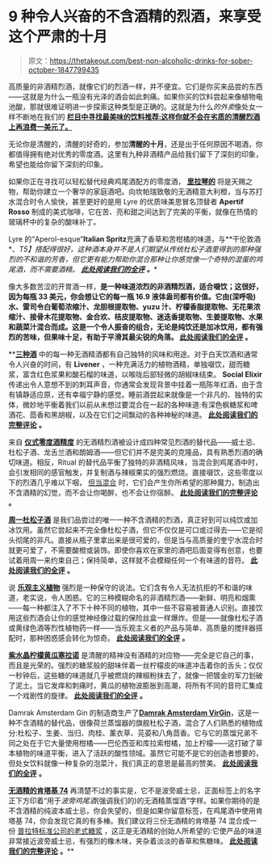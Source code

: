 # 9 种令人兴奋的不含酒精的烈酒，来享受这个严肃的十月

> 原文：<https://thetakeout.com/best-non-alcoholic-drinks-for-sober-october-1847799435>

高质量的非酒精烈酒，就像它们的烈酒一样，并不便宜。它们是你买来品尝的东西——这就是为什么一瓶没有光泽的酒会如此刺痛。如果你买的饮料尝起来像植物电池酸，那就很难证明进一步探索这种类型是正确的。这就是为什么*的外卖*像处女一样不断地在我们的 [**栏目中寻找最美味的饮料推荐:这样你就不会在劣质的清醒烈酒上再浪费一美元了。**](https://thetakeout.com/drinks/like-a-virgin)

无论你是清醒的，清醒的好奇的，参加**清醒的十月**，还是出于任何原因不喝酒，你都值得拥有绝对优秀的零度酒。这里有九种非酒精产品给我们留下了深刻的印象，希望也能给你留下深刻的印象。

如果你正在寻找可以轻松替代经典鸡尾酒配方的零度酒， [**里拉琴的**](https://thetakeout.com/non-alcoholic-drink-of-the-week-lyres-spirit-co-itali-1846281201) 将是天赐之物，帮助你建立一个奢华的家庭酒吧。向坎帕瑞致敬的无酒精意大利橙，当与苏打水混合时令人愉快，甚至更好的是用 Lyre 的优质味美思冒名顶替者 **Apertif Rosso** 制成的美式咖啡，它在苦、亮和甜之间达到了完美的平衡，就像在热情的玻璃杯中的复杂的酸味补丁。

Lyre 的“Aperol-esque”**Italian Spritz**充满了香草和苦柑橘的味道，与**干伦敦酒*、*T5】搭配得很好，这种酒本身并不是人们期望从传统杜松子酒里得到的那种强烈的不和谐的芳香，但它更有能力帮助你混合那种让你感觉像一个奇特的混蛋的鸡尾酒，而不需要酒精。 [**此处阅读我们的全评**](https://thetakeout.com/non-alcoholic-drink-of-the-week-lyres-spirit-co-itali-1846281201) **。****

像大多数苦涩的开胃酒一样，[](https://thetakeout.com/review-ghia-non-alcoholic-spirit-aperitif-for-cocktail-1847638946)**是一种味道浓烈的非酒精烈酒，适合啜饮；这很好，因为每瓶 33 美元，你会想让它的每一瓶 16.9 液体盎司都有价值。它由(深呼吸)水、雷司令白葡萄浓缩汁、龙胆根提取物、yuzu 汁、柠檬香脂提取物、无花果浓缩汁、接骨木花提取物、金合欢、桔皮提取物、迷迭香提取物、生姜提取物、水果和蔬菜汁混合而成。这是一个令人振奋的组合，无论是纯饮还是加冰饮用，都有强烈的苦味，但果味十足，有助于平滑其最尖锐的角落。 [**此处阅读我们的全评**](https://thetakeout.com/review-ghia-non-alcoholic-spirit-aperitif-for-cocktail-1847638946) **。****

 **[**三种酒**](https://thetakeout.com/non-alcoholic-drinks-with-adaptogens-relax-calm-sleep-1847512399) 中的每一种无酒精酒都有自己独特的风味和用途。对于白天饮酒和通常令人兴奋的时间，有 **Livener** ，一种充满活力的植物酒精，单独啜饮，甜而糖浆，富含红色浆果和酸石榴的味道，以喉咙后部轻微的胡椒味结束。 **Social Elixir** 传递出令人意想不到的刺耳声音，你通常会发现背景中挂着一瓶陈年红酒，由于含有镇静适应原，还有幸福宁静的感觉。睡前酒尝起来就像是一个非凡的、独特的实体，微妙地平衡着我们以前从未想过要混合在一起的各种味道:有深色枫糖浆和啤酒花、茴香和黑胡椒，以及在它们之间飘动的各种神秘的味道。 [**此处阅读我们的完整评论**](https://thetakeout.com/non-alcoholic-drinks-with-adaptogens-relax-calm-sleep-1847512399) **。**

来自 [**仪式零度酒精度**](https://thetakeout.com/best-non-alcoholic-spirits-tequila-whiskey-rum-gin-ritu-1847246258) 的无酒精烈酒被设计成四种常见烈酒的替代品——威士忌、杜松子酒、龙舌兰酒和朗姆酒——但它们并不是完美的克隆品，具有熟悉烈酒的确切味道。相反，Ritual 的替代品平衡了独特的非酒精风味，当混合到鸡尾酒中时，会引发相同的感官触发，并复制酒与辣椒果实的强烈燃烧。直接啜饮，这些零度以下的烈酒几乎难以下咽， [但当混合](https://thetakeout.com/fresh-victor-cocktail-mocktail-mixers-cold-pressed-juic-1847283611) 时，它们会产生你所希望的那种魔力，制造出不含酒精的幻觉，而不会让你喝醉，也不会让你宿醉。 [**此处阅读我们的完整评论**](https://thetakeout.com/best-non-alcoholic-spirits-tequila-whiskey-rum-gin-ritu-1847246258) **。**

[**周一杜松子酒**](https://thetakeout.com/the-best-non-alcoholic-gin-is-monday-1847103768) 是我们品尝过的唯一一种不含酒精的烈酒，真正好到可以纯饮或加冰饮用。虽然它尝起来不完全像杜松子酒，但它不仅仅是可口或过得去——它是彻头彻尾的非凡。直接从瓶子里拿出来是很可爱的，但是当与高质量的奎宁水混合时就更可爱了，不需要酸橙或装饰。即使你喜欢在家里的酒吧后面变得有创意，也要试着用周一来约束自己；保持简单，这样就不会模糊任何一个有味道的音符。 [**此处阅读我们的全评**](https://thetakeout.com/the-best-non-alcoholic-gin-is-monday-1847103768) **。**

说 [**乐观主义植物**](https://thetakeout.com/review-optimist-botanicals-nonalcoholic-zero-proof-spi-1846832067) 强烈是一种保守的说法。它们含有令人无法抗拒的不和谐的味道，老实说，令人困惑。它的三种模糊命名的非酒精烈酒——新鲜、明亮和烟熏——每一种都注入了不下十种不同的植物，其中一些不容易被普通人识别。直接饮用这些烈酒会让你的感觉神经像过载的保险丝盒一样爆炸。但是——就像杜松子酒或黄绿色酒等烈性植物药一样——当乐观主义者的产品与简单、高质量的搅拌器搭配时，那种困惑感会转化为惊奇。 [**此处阅读我们的全评**](https://thetakeout.com/review-optimist-botanicals-nonalcoholic-zero-proof-spi-1846832067) **。**

[**紫水晶柠檬黄瓜塞拉诺**](https://thetakeout.com/amethyst-s-na-spirits-have-found-a-way-to-deliver-the-b-1846539207) 是清醒的精神没有酒精的对应物——完全是它自己的事，而且是光荣的。强烈的糖浆般的甜味伴着一丝柠檬皮的味道冲击着你的舌头；仅仅一秒钟后，这些糖的味道就几乎被燃烧的辣椒粉抹去了，就像一把镀金的军刀划破了泥土。当它发痒和刺痛时，黄瓜的植物波膨胀到高潮，将所有不同的音符汇集成一个戏剧性的旋律。 [**此处阅读我们的全评**](https://thetakeout.com/amethyst-s-na-spirits-have-found-a-way-to-deliver-the-b-1846539207) **。**

Damrak Amsterdam Gin 的制造商生产了[**Damrak Amsterdam VirGin**](https://thetakeout.com/non-alcoholic-drink-of-the-week-damrak-virgin-spirit-f-1846173853)，这是一种不含酒精的替代品，很像荷兰蒸馏器的旗舰杜松子酒，混合了人们熟悉的植物成分:杜松子、生姜、当归、肉桂、薰衣草、芫荽和八角茴香。它与它的蒸馏兄弟不同之处在于它大量使用柑橘——巴伦西亚和库拉索柑橘，加上柠檬——这打破了草本植物的味道平衡，进入了活跃的酸性领域。虽然它可能不是它的创造者想要的，但处女饮料就像一种复杂的泡菜汁，我们真正的意思是最高的赞美。 [**此处阅读我们的全评**](https://thetakeout.com/non-alcoholic-drink-of-the-week-damrak-virgin-spirit-f-1846173853) **。**

[**无酒精的肯塔基 74**](https://thetakeout.com/spiritless-kentucky-74-review-non-alcoholic-bourbon-1847760420) 再清楚不过的事实是，它不是波旁威士忌，正面标签上的名字正下方印着“用于*波旁鸡尾酒*(强调我们的)的无酒精蒸馏酒”字样。如果你期待的是不含酒精的纯波本威士忌，你会失望的，但是如果你留意标签，在鸡尾酒中使用肯塔基 74，你会发现它真的有多棒。我们建议将三份无酒精的肯塔基 74 混合成一份 [普拉特标准公司的老式糖浆](https://www.prattstandard.com/products/old-fashioned-syrup) ，这正是无酒精的创始人所希望的:它使产品的味道非常接近波旁威士忌，有强烈的橡木味，夹杂着淡淡的香草和焦糖味。 [**此处阅读我们的完整评论**](https://thetakeout.com/spiritless-kentucky-74-review-non-alcoholic-bourbon-1847760420) **。****